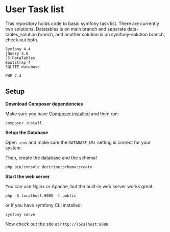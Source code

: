 User Task list
=================================

This repository holds code to basic symfony task list. There are currently two solutions. Datatables is on main branch
and separate data-tables_solution branch, and another solution is on symfony-solution branch, check out both.
```
Symfony 4.4
jQuery 3.6
JS DataTables
Bootstrap 4
SQLITE database

PHP 7.4
```

## Setup

**Download Composer dependencies**

Make sure you have [Composer installed](https://getcomposer.org/download/)
and then run:

```
composer install
```

**Setup the Database**

Open `.env` and make sure the `DATABASE_URL` setting is
correct for your system.

Then, create the database and the schema!

```
php bin/console doctrine:schema:create
```

**Start the web server**

You can use Nginx or Apache, but the built-in web server works
great:

```
php -S localhost:8000 -t public
```
or if you have symfony CLI installed:
```
symfony serve
```

Now check out the site at `http://localhost:8000`

